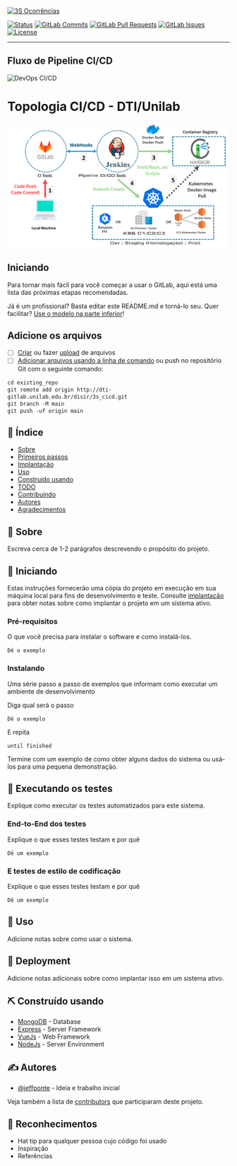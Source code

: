 <p style="text-align: center;">

[![3S Ocorrências](https://img.shields.io/badge/3S-yellow?style=for-the-badge)](https://3s.unilab.edu.br/)


[![Status](https://img.shields.io/badge/status-active-success.svg)]()
[![GitLab Commits](https://img.shields.io/badge/commits/dti-gitlab.unilab.edu.br/disir/3s_cicd/-/commits/main?ref_type=heads)](https://dti-gitlab.unilab.edu.br/disir/3s_cicd/-/commits/main?ref_type=heads)
[![GitLab Pull Requests](https://img.shields.io/badge/requests/dti-gitlab.unilab.edu.br/disir/3s_cicd/-/merge_requests)](https://dti-gitlab.unilab.edu.br/disir/3s_cicd/-/merge_requests)
[![GitLab Issues](https://img.shields.io/badge/issues/dti-gitlab.unilab.edu.br/disir/3s_cicd/-/issues)](https://dti-gitlab.unilab.edu.br/disir/3s_cicd/-/issues)
[![License](https://img.shields.io/badge/reuse-compliant-green)](/LICENSE)

</p>

---

## Fluxo de Pipeline CI/CD

![DevOps CI/CD](http://d1.awsstatic.com/product-marketing/DevOps/continuous_integration.4f4cddb8556e2b1a0ca0872ace4d5fe2f68bbc58.png)

# Topologia CI/CD - DTI/Unilab

![DevOps CI/CD](./pipeline/fluxo-topologia-pipeline-ci-cd.png)

## Iniciando

Para tornar mais fácil para você começar a usar o GitLab, aqui está uma lista das próximas etapas recomendadas.

Já é um profissional? Basta editar este README.md e torná-lo seu. Quer facilitar? [Use o modelo na parte inferior](#editing-this-readme)!

## Adicione os arquivos

- [ ] [Criar](https://docs.gitlab.com/ee/user/project/repository/web_editor.html#create-a-file) ou fazer [upload](https://docs.gitlab.com/ee/user/project/repository/web_editor.html#upload-a-file) de arquivos
- [ ] [Adicionar arquivos usando a linha de comando](https://docs.gitlab.com/ee/gitlab-basics/add-file.html#add-a-file-using-the-command-line) ou push no repositório Git com o seguinte comando:

```
cd existing_repo
git remote add origin http://dti-gitlab.unilab.edu.br/disir/3s_cicd.git
git branch -M main
git push -uf origin main
```

## 📝 Índice
- [Sobre](#about)
- [Primeiros passos](#getting_started)
- [Implantação](#implantação)
- [Uso](#uso)
- [Construído usando](#built_using)
- [TODO](../TODO.md)
- [Contribuindo](../CONTRIBUINDO.md)
- [Autores](#autores)
- [Agradecimentos](#acknowledgement)
  
## 🧐 Sobre <a name = "about"></a>

Escreva cerca de 1-2 parágrafos descrevendo o propósito do projeto.

## 🏁 Iniciando <a name = "getting_started"></a>

Estas instruções fornecerão uma cópia do projeto em execução em sua máquina local para fins de desenvolvimento e teste. Consulte [implantação](#deployment) para obter notas sobre como implantar o projeto em um sistema ativo.

### Pré-requisitos

O que você precisa para instalar o software e como instalá-los.

```
Dê o exemplo
```

### Instalando

Uma série passo a passo de exemplos que informam como executar um ambiente de desenvolvimento

Diga qual será o passo

```
Dê o exemplo
```

E repita

```
until finished
```

Termine com um exemplo de como obter alguns dados do sistema ou usá-los para uma pequena demonstração.

## 🔧 Executando os testes <a name = "tests"></a>

Explique como executar os testes automatizados para este sistema.

### End-to-End dos testes

Explique o que esses testes testam e por quê

```
Dê um exemplo
```

### E testes de estilo de codificação

Explique o que esses testes testam e por quê

```
Dê um exemplo
```

## 🎈 Uso <a name="usage"></a>

Adicione notas sobre como usar o sistema.

## 🚀 Deployment <a name = "deployment"></a>

Adicione notas adicionais sobre como implantar isso em um sistema ativo.

## ⛏️ Construído usando <a name = "built_using"></a>

- [MongoDB](https://www.mongodb.com/) - Database
- [Express](https://expressjs.com/) - Server Framework
- [VueJs](https://vuejs.org/) - Web Framework
- [NodeJs](https://nodejs.org/en/) - Server Environment

## ✍️ Autores <a name = "authors"></a>

- [@jeffponte](https://dti-gitlab.unilab.edu.br/disir/3s) - Ideia e trabalho inicial

Veja também a lista de [contributors](https://dti-gitlab.unilab.edu.br/disir/3s/The-Documentation-Compendium/contributors) que participaram deste projeto.

## 🎉 Reconhecimentos <a name = "acknowledgement"></a>

- Hat tip para qualquer pessoa cujo código foi usado
- Inspiração
- Referências
